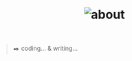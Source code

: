 <h1 align="center">
  <br>
	<img src="https://user-images.githubusercontent.com/773248/209457718-8f116fd7-2910-4090-8fc0-f9690630813e.png" alt="about">
  <br>
  <br>
</h1>

> ✒️ coding... & writing...
